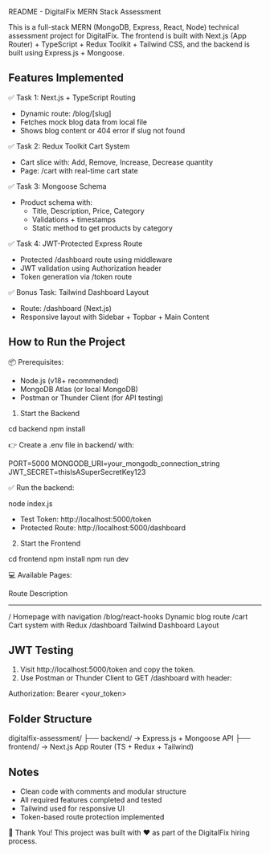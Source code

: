 README - DigitalFix MERN Stack Assessment

This is a full-stack MERN (MongoDB, Express, React, Node) technical assessment project for DigitalFix. 
The frontend is built with Next.js (App Router) + TypeScript + Redux Toolkit + Tailwind CSS, 
and the backend is built using Express.js + Mongoose.

Features Implemented
----------------------
✅ Task 1: Next.js + TypeScript Routing
- Dynamic route: /blog/[slug]
- Fetches mock blog data from local file
- Shows blog content or 404 error if slug not found

✅ Task 2: Redux Toolkit Cart System
- Cart slice with: Add, Remove, Increase, Decrease quantity
- Page: /cart with real-time cart state

✅ Task 3: Mongoose Schema
- Product schema with:
  - Title, Description, Price, Category
  - Validations + timestamps
  - Static method to get products by category

✅ Task 4: JWT-Protected Express Route
- Protected /dashboard route using middleware
- JWT validation using Authorization header
- Token generation via /token route

✅ Bonus Task: Tailwind Dashboard Layout
- Route: /dashboard (Next.js)
- Responsive layout with Sidebar + Topbar + Main Content

How to Run the Project
------------------------
📦 Prerequisites:
- Node.js (v18+ recommended)
- MongoDB Atlas (or local MongoDB)
- Postman or Thunder Client (for API testing)

1. Start the Backend

cd backend
npm install

👉 Create a .env file in backend/ with:

PORT=5000
MONGODB_URI=your_mongodb_connection_string
JWT_SECRET=thisIsASuperSecretKey123

✅ Run the backend:

node index.js

- Test Token: http://localhost:5000/token
- Protected Route: http://localhost:5000/dashboard

2. Start the Frontend

cd frontend
npm install
npm run dev

💻 Available Pages:

Route                 Description
-----                 -----------
/                     Homepage with navigation
/blog/react-hooks     Dynamic blog route
/cart                 Cart system with Redux
/dashboard            Tailwind Dashboard Layout

JWT Testing
------------
1. Visit http://localhost:5000/token and copy the token.
2. Use Postman or Thunder Client to GET /dashboard with header:

Authorization: Bearer <your_token>

Folder Structure
-----------------
digitalfix-assessment/
├── backend/        → Express.js + Mongoose API
├── frontend/       → Next.js App Router (TS + Redux + Tailwind)

Notes
------
- Clean code with comments and modular structure
- All required features completed and tested
- Tailwind used for responsive UI
- Token-based route protection implemented


🙌 Thank You!
This project was built with ❤️ as part of the DigitalFix hiring process.

